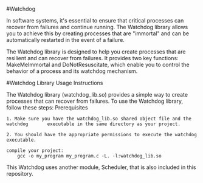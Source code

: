 #Watchdog

In software systems, it's essential to ensure that critical processes can recover from failures and continue running. The Watchdog library allows you to achieve this by creating processes that are "immortal" and can be automatically restarted in the event of a failure.

The Watchdog library is designed to help you create processes that are resilient and can recover from failures. It provides two key functions: MakeMeImmortal and DoNotResuscitate, which enable you to control the behavior of a process and its watchdog mechanism.

#Watchdog Library Usage Instructions

The Watchdog library (watchdog_lib.so) provides a simple way to create processes that can recover from failures. To use the Watchdog library, follow these steps:
Prerequisites

    1. Make sure you have the watchdog_lib.so shared object file and the watchdog       executable in the same directory as your project.

    2. You should have the appropriate permissions to execute the watchdog executable.

    compile your project:
        gcc -o my_program my_program.c -L. -l:watchdog_lib.so


This Watchdog uses another module, Scheduler, that is also included in this repository.
